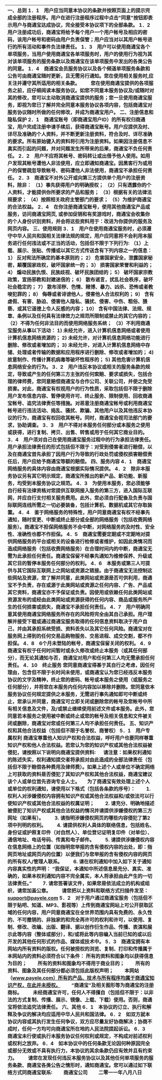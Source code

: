 | 一、总则  1．1　用户应当同意本协议的条款并按照页面上的提示完成全部的注册程序。用户在进行注册程序过程中点击"同意"按钮即表示用户与商通宝达成协议，完全接受本协议项下的全部条款。 1．2　用户注册成功后，商通宝将给予每个用户一个用户帐号及相应的密码，该用户帐号和密码由用户负责保管；用户应当对以其用户帐号进行的所有活动和事件负法律责任。 1．3　用户可以使用商通宝各个单项服务，当用户使用商通宝各单项服务时，用户的使用行为视为其对该单项服务的服务条款以及商通宝在该单项服务中发出的各类公告的同意。 1．4　商通宝会员服务协议以及各个频道单项服务条款和公告可由商通宝随时更新，且无需另行通知。您在使用相关服务时,应关注并遵守其所适用的相关条款。 　　您在使用商通宝提供的各项服务之前，应仔细阅读本服务协议。如您不同意本服务协议及/或随时对其的修改，您可以主动取消商通宝提供的服务；您一旦使用商通宝服务，即视为您已了解并完全同意本服务协议各项内容，包括商通宝对服务协议随时所做的任何修改，并成为商通宝用户。  二、注册信息和隐私保护  2．1　商通宝账号（即商通宝用户ID）的所有权归商通宝，用户完成注册申请手续后，获得商通宝账号。用户应提供及时、详尽及准确的个人资料，并不断更新注册资料，符合及时、详尽准确的要求。所有原始键入的资料将引用为注册资料。如果因注册信息不真实而引起的问题，并对问题发生所带来的后果，商通宝不负任何责任。 2．2　用户不应将其帐号、密码转让或出借予他人使用。如用户发现其帐号遭他人非法使用，应立即通知商通宝。因黑客行为或用户的保管疏忽导致帐号、密码遭他人非法使用，商通宝不承担任何责任。 2．3　商通宝不对外公开或向第三方提供单个用户的注册资料，除非： （1）事先获得用户的明确授权； （2）只有透露你的个人资料，才能提供你所要求的产品和服务； （3）根据有关的法律法规要求； （4）按照相关政府主管部门的要求； （5）为维护商通宝的合法权益。 2．4　在你注册商通宝账号，使用其他商通宝产品或服务，访问商通宝网页, 或参加促销和有奖游戏时，商通宝会收集你的个人身份识别资料，并会将这些资料用于：改进为你提供的服务及网页内容。  三、使用规则  3．1　用户在使用商通宝服务时，必须遵守中华人民共和国相关法律法规的规定，用户应同意将不会利用本服务进行任何违法或不正当的活动，包括但不限于下列行为∶ （1）上载、展示、张贴、传播或以其它方式传送含有下列内容之一的信息： 1） 反对宪法所确定的基本原则的； 2） 危害国家安全，泄露国家秘密，颠覆国家政权，破坏国家统一的； 3） 损害国家荣誉和利益的； 4） 煽动民族仇恨、民族歧视、破坏民族团结的； 5） 破坏国家宗教政策，宣扬邪教和封建迷信的； 6） 散布谣言，扰乱社会秩序，破坏社会稳定的； 7） 散布淫秽、色情、赌博、暴力、凶杀、恐怖或者教唆犯罪的； 8） 侮辱或者诽谤他人，侵害他人合法权利的； 9） 含有虚假、有害、胁迫、侵害他人隐私、骚扰、侵害、中伤、粗俗、猥亵、或其它道德上令人反感的内容； 10） 含有中国法律、法规、规章、条例以及任何具有法律效力之规范所限制或禁止的其它内容的； （2）不得为任何非法目的而使用网络服务系统； （3）不利用商通宝服务从事以下活动： 1\) 未经允许，进入计算机信息网络或者使用计算机信息网络资源的； 2\) 未经允许，对计算机信息网络功能进行删除、修改或者增加的； 3\) 未经允许，对进入计算机信息网络中存储、处理或者传输的数据和应用程序进行删除、修改或者增加的； 4\) 故意制作、传播计算机病毒等破坏性程序的； 5\) 其他危害计算机信息网络安全的行为。 3．2　用户违反本协议或相关的服务条款的规定，导致或产生的任何第三方主张的任何索赔、要求或损失，包括合理的律师费，您同意赔偿商通宝与合作公司、关联公司，并使之免受损害。对此，商通宝有权视用户的行为性质，采取包括但不限于删除用户发布信息内容、暂停使用许可、终止服务、限制使用、回收商通宝帐号、追究法律责任等措施。对恶意注册商通宝帐号或利用商通宝帐号进行违法活动、捣乱、骚扰、欺骗、其他用户以及其他违反本协议的行为，商通宝有权回收其帐号。同时，商通宝会视司法部门的要求，协助调查。 3．3　用户不得对本服务任何部分或本服务之使用或获得，进行复制、拷贝、出售、转售或用于任何其它商业目的。 3．4　用户须对自己在使用商通宝服务过程中的行为承担法律责任。用户承担法律责任的形式包括但不限于：对受到侵害者进行赔偿，以及在商通宝首先承担了因用户行为导致的行政处罚或侵权损害赔偿责任后，用户应给予商通宝等额的赔偿。  四、服务内容  4．1　商通宝网络服务的具体内容由商通宝根据实际情况提供。 4．2　除非本服务协议另有其它明示规定，商通宝所推出的新产品、新功能、新服务，均受到本服务协议之规范。 4．3　为使用本服务，您必须能够自行经有法律资格对您提供互联网接入服务的第三方，进入国际互联网，并应自行支付相关服务费用。此外，您必须自行配备及负责与国际联网连线所需之一切必要装备，包括计算机、数据机或其它存取装置。 4．4　鉴于网络服务的特殊性，用户同意商通宝有权不经事先通知，随时变更、中断或终止部分或全部的网络服务（包括收费网络服务）。商通宝不担保网络服务不会中断，对网络服务的及时性、安全性、准确性也都不作担保。 4．5　商通宝需要定期或不定期地对提供网络服务的平台或相关的设备进行检修或者维护，如因此类情况而造成网络服务（包括收费网络服务）在合理时间内的中断，商通宝无需为此承担任何责任。商通宝保留不经事先通知为维修保养、升级或其它目的暂停本服务任何部分的权利。 4．6　本服务或第三人可提供与其它国际互联网上之网站或资源之链接。由于商通宝无法控制这些网站及资源，您了解并同意，此类网站或资源是否可供利用，商通宝不予负责，存在或源于此类网站或资源之任何内容、广告、产品或其它资料，商通宝亦不予保证或负责。因使用或依赖任何此类网站或资源发布的或经由此类网站或资源获得的任何内容、商品或服务所产生的任何损害或损失，商通宝不承担任何责任。 4．7　用户明确同意其使用商通宝网络服务所存在的风险将完全由其自己承担。用户理解并接受下载或通过商通宝服务取得的任何信息资料取决于用户自己，并由其承担系统受损、资料丢失以及其它任何风险。商通宝对在服务网上得到的任何交易品购物服务、交易进程、成交交割，都不作担保。 4．8　6个月未登陆的帐号，商通宝保留关闭的权利。 4．9　商通宝有权于任何时间暂时或永久修改或终止本服务（或其任何部分），而无论其通知与否，商通宝对用户和任何第三人均无需承担任何责任。 4．10　终止服务 您同意商通宝得基于其自行之考虑，因任何理由，包含但不限于长时间未使用，或商通宝认为您已经违反本服务协议的文字及精神，终止您的密码、帐号或本服务之使用（或服务之任何部分），并将您在本服务内任何内容加以移除并删除。您同意依本服务协议任何规定提供之本服务，无需进行事先通知即可中断或终止，您承认并同意，商通宝可立即关闭或删除您的帐号及您帐号中所有相关信息及文件，及/或禁止继续使用前述文件或本服务。此外，您同意若本服务之使用被中断或终止或您的帐号及相关信息和文件被关闭或删除，商通宝对您或任何第三人均不承担任何责任。  五、知识产权和其他合法权益（包括但不限于名誉权、商誉权）  5．1　用户专属权利 商通宝尊重他人知识产权和合法权益，呼吁用户也要同样尊重知识产权和他人合法权益。若您认为您的知识产权或其他合法权益被侵犯，请按照以下说明向商通宝提供资料∶ 　 请注意：如果权利通知的陈述失实，权利通知提交者将承担对由此造成的全部法律责任（包括但不限于赔偿各种费用及律师费）。如果上述个人或单位不确定网络上可获取的资料是否侵犯了其知识产权和其他合法权益，商通宝建议该个人或单位首先咨询专业人士。 　 为了商通宝有效处理上述个人或单位的权利通知，请使用以下格式（包括各条款的序号）： 　　1. 权利人对涉嫌侵权内容拥有知识产权或其他合法权益和/或依法可以行使知识产权或其他合法权益的权属证明； 　　2. 请充分、明确地描述被侵犯了知识产权或其他合法权益的情况并请提供涉嫌侵权的第三方网址（如果有）。 　　3. 请指明涉嫌侵权网页的哪些内容侵犯了第2项中列明的权利。 　　4. 请提供权利人具体的联络信息，包括姓名、身份证或护照复印件（对自然人）、单位登记证明复印件（对单位）、通信地址、电话号码、传真和电子邮件。 　　5. 请提供涉嫌侵权内容在信息网络上的位置（如指明您举报的含有侵权内容的出处，即：指网页地址或网页内的位置）以便我们与您举报的含有侵权内容的网页的所有权人/管理人联系。 　　6. 请在权利通知中加入如下关于通知内容真实性的声明： “我保证，本通知中所述信息是充分、真实、准确的，如果本权利通知内容不完全属实，本人将承担由此产生的一切法律责任。” 　　7. 请您签署该文件，如果您是依法成立的机构或组织，请您加盖公章。 　　请您把以上资料和联络方式扫描件发至：support@payele.com 5．2　对于用户通过商通宝服务（包括但不限于贴吧、知道、MP3、影视等）上传到商通宝网站上可公开获取区域的任何内容，用户同意商通宝在全世界范围内具有免费的、永久性的、不可撤销的、非独家的和完全再许可的权利和许可，以使用、复制、修改、改编、出版、翻译、据以创作衍生作品、传播、表演和展示此等内容（整体或部分），和/或将此等内容编入当前已知的或以后开发的其他任何形式的作品、媒体或技术中。 5．3　商通宝拥有本网站内所有资料的版权。任何被授权的浏览、复制、打印和传播属于本网站内的资料必须符合以下条件： 所有的资料和图象均以获得信息为目的； 　　所有的资料和图象均不得用于商业目的； 　　所有的资料、图象及其任何部分都必须包括此版权声明； 　　本网站（www.payele.com）所有的产品、技术与所有程序均属于商通宝知识产权，在此并未授权。 　　“商通宝”及相关图形等为商通宝的注册商标。 　　未经商通宝许可，任何人不得擅自（包括但不限于：以非法的方式复制、传播、展示、镜像、上载、下载）使用。否则，商通宝将依法追究法律责任。  六、其他  6．1　本协议的订立、执行和解释及争议的解决均应适用中华人民共和国法律。 6．2　如双方就本协议内容或其执行发生任何争议，双方应尽量友好协商解决；协商不成时，任何一方均可向商通宝所在地的人民法院提起诉讼。 6．3　商通宝未行使或执行本服务协议任何权利或规定，不构成对前述权利或权利之放弃。 6．4　如本协议中的任何条款无论因何种原因完全或部分无效或不具有执行力，本协议的其余条款仍应有效并且有约束力。  　　请您在发现任何违反本服务协议以及其他任何单项服务的服务条款、商通宝各类公告之情形时，通知商通宝。您可以通过如下联络方式同商通宝联系∶  　　商通宝公司 　　二零一一年八月八日 |
| :--- |




